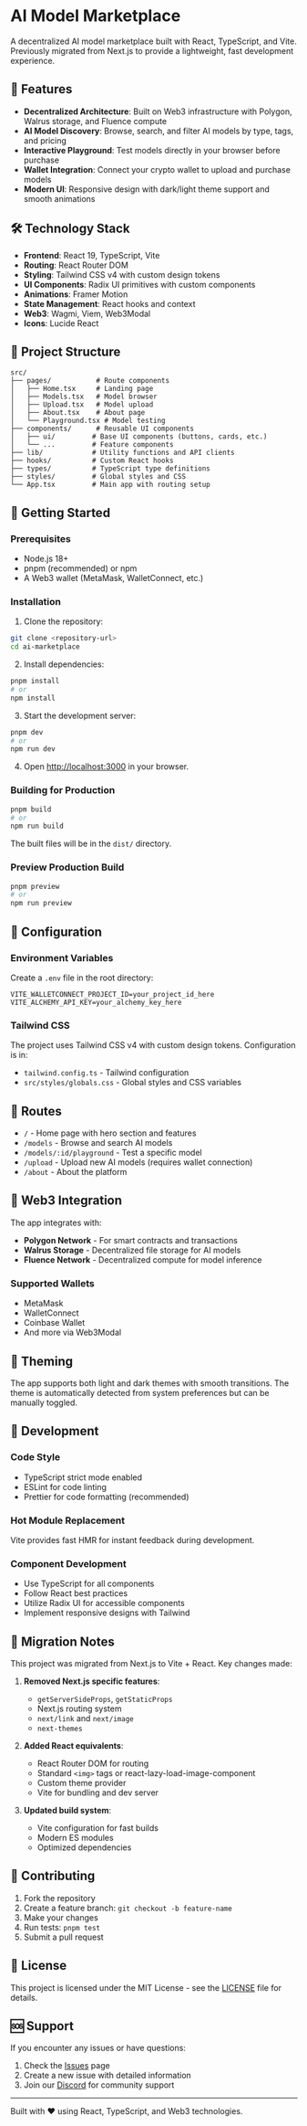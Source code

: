 # AI Model Marketplace

A decentralized AI model marketplace built with React, TypeScript, and Vite. Previously migrated from Next.js to provide a lightweight, fast development experience.

## 🚀 Features

- **Decentralized Architecture**: Built on Web3 infrastructure with Polygon, Walrus storage, and Fluence compute
- **AI Model Discovery**: Browse, search, and filter AI models by type, tags, and pricing
- **Interactive Playground**: Test models directly in your browser before purchase
- **Wallet Integration**: Connect your crypto wallet to upload and purchase models
- **Modern UI**: Responsive design with dark/light theme support and smooth animations

## 🛠 Technology Stack

- **Frontend**: React 19, TypeScript, Vite
- **Routing**: React Router DOM
- **Styling**: Tailwind CSS v4 with custom design tokens
- **UI Components**: Radix UI primitives with custom components
- **Animations**: Framer Motion
- **State Management**: React hooks and context
- **Web3**: Wagmi, Viem, Web3Modal
- **Icons**: Lucide React

## 📁 Project Structure

```
src/
├── pages/           # Route components
│   ├── Home.tsx     # Landing page
│   ├── Models.tsx   # Model browser
│   ├── Upload.tsx   # Model upload
│   ├── About.tsx    # About page
│   └── Playground.tsx # Model testing
├── components/      # Reusable UI components
│   ├── ui/         # Base UI components (buttons, cards, etc.)
│   └── ...         # Feature components
├── lib/            # Utility functions and API clients
├── hooks/          # Custom React hooks
├── types/          # TypeScript type definitions
├── styles/         # Global styles and CSS
└── App.tsx         # Main app with routing setup
```

## 🚀 Getting Started

### Prerequisites

- Node.js 18+ 
- pnpm (recommended) or npm
- A Web3 wallet (MetaMask, WalletConnect, etc.)

### Installation

1. Clone the repository:
```bash
git clone <repository-url>
cd ai-marketplace
```

2. Install dependencies:
```bash
pnpm install
# or
npm install
```

3. Start the development server:
```bash
pnpm dev
# or
npm run dev
```

4. Open [http://localhost:3000](http://localhost:3000) in your browser.

### Building for Production

```bash
pnpm build
# or
npm run build
```

The built files will be in the `dist/` directory.

### Preview Production Build

```bash
pnpm preview
# or
npm run preview
```

## 🔧 Configuration

### Environment Variables

Create a `.env` file in the root directory:

```env
VITE_WALLETCONNECT_PROJECT_ID=your_project_id_here
VITE_ALCHEMY_API_KEY=your_alchemy_key_here
```

### Tailwind CSS

The project uses Tailwind CSS v4 with custom design tokens. Configuration is in:
- `tailwind.config.ts` - Tailwind configuration
- `src/styles/globals.css` - Global styles and CSS variables

## 📱 Routes

- `/` - Home page with hero section and features
- `/models` - Browse and search AI models
- `/models/:id/playground` - Test a specific model
- `/upload` - Upload new AI models (requires wallet connection)
- `/about` - About the platform

## 🔌 Web3 Integration

The app integrates with:
- **Polygon Network** - For smart contracts and transactions
- **Walrus Storage** - Decentralized file storage for AI models
- **Fluence Network** - Decentralized compute for model inference

### Supported Wallets
- MetaMask
- WalletConnect
- Coinbase Wallet
- And more via Web3Modal

## 🎨 Theming

The app supports both light and dark themes with smooth transitions. The theme is automatically detected from system preferences but can be manually toggled.

## 🧪 Development

### Code Style
- TypeScript strict mode enabled
- ESLint for code linting
- Prettier for code formatting (recommended)

### Hot Module Replacement
Vite provides fast HMR for instant feedback during development.

### Component Development
- Use TypeScript for all components
- Follow React best practices
- Utilize Radix UI for accessible components
- Implement responsive designs with Tailwind

## 📝 Migration Notes

This project was migrated from Next.js to Vite + React. Key changes made:

1. **Removed Next.js specific features**:
   - `getServerSideProps`, `getStaticProps`
   - Next.js routing system
   - `next/link` and `next/image`
   - `next-themes`

2. **Added React equivalents**:
   - React Router DOM for routing
   - Standard `<img>` tags or react-lazy-load-image-component
   - Custom theme provider
   - Vite for bundling and dev server

3. **Updated build system**:
   - Vite configuration for fast builds
   - Modern ES modules
   - Optimized dependencies

## 🤝 Contributing

1. Fork the repository
2. Create a feature branch: `git checkout -b feature-name`
3. Make your changes
4. Run tests: `pnpm test`
5. Submit a pull request

## 📄 License

This project is licensed under the MIT License - see the [LICENSE](LICENSE) file for details.

## 🆘 Support

If you encounter any issues or have questions:

1. Check the [Issues](https://github.com/your-repo/issues) page
2. Create a new issue with detailed information
3. Join our [Discord](https://discord.gg/your-server) for community support

---

Built with ❤️ using React, TypeScript, and Web3 technologies.